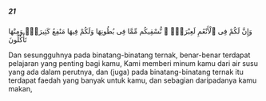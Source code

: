 ##### 21

<span class="ayah">وَإِنَّ لَكُمْ فِى ٱلْأَنْعَٰمِ لَعِبْرَةًۭ ۖ نُّسْقِيكُم مِّمَّا فِى بُطُونِهَا وَلَكُمْ فِيهَا مَنَٰفِعُ كَثِيرَةٌۭ وَمِنْهَا تَأْكُلُونَ</span>

<span class="ayah_translation">Dan sesungguhnya pada binatang-binatang ternak, benar-benar terdapat pelajaran yang penting bagi kamu, Kami memberi minum kamu dari air susu yang ada dalam perutnya, dan (juga) pada binatang-binatang ternak itu terdapat faedah yang banyak untuk kamu, dan sebagian daripadanya kamu makan,</span>
